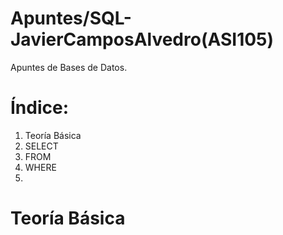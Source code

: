 # Apuntes/SQL-JavierCamposAlvedro(ASI105)
Apuntes de Bases de Datos.
# Índice:
1. Teoría Básica
2. SELECT
3. FROM
4. WHERE
5. 
# Teoría Básica
